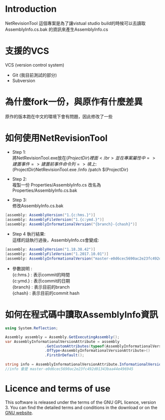 # Introduction
NetRevisionTool 這個專案是為了讓vistual studio build的時候可以去讀取 AssemblyInfo.cs.bak 的資訊來產生AssemblyInfo.cs

# 支援的VCS
VCS (version control system)
* Git (我目前測試的部分)
* Subversion

# 為什麼fork一份，與原作有什麼差異
原作的版本跑在中文的環境下會有問題，因此修改了一些

# 如何使用NetRevisionTool
* Step 1:</br>
將NetRevisionTool.exe放在$(ProjectDir)裡面</br>
並在專案屬性中=>建置事件=>建置前事件命令列=>填上:$(ProjectDir)NetRevisionTool.exe /info /patch $(ProjectDir)</br>

* Step 2:</br>
複製一份 Properties/AssemblyInfo.cs 改名為 Properties/AssemblyInfo.cs.bak</br>

* Step 3:</br>
修改AssemblyInfo.cs.bak </br>
```c#
[assembly: AssemblyVersion("1.{c:hms.}")] 
[assembly: AssemblyFileVersion("1.{c:ymd.}")] 
[assembly: AssemblyInformationalVersion("{branch}-{chash}")] 
```

* Step 4 執行結果:</br>
這樣的話執行過後，AssemblyInfo.cs會變成:</br>
```c#
[assembly: AssemblyVersion("1.18.38.42")]
[assembly: AssemblyFileVersion("1.2017.10.01")]
[assembly: AssemblyInformationalVersion("master-e0d6cec5690ac2e23fc492d01343baa44e496945")]
```

* 參數說明 :</br>
{c:hms.} : 表示commit的時間</br>
{c:ymd.} : 表示commit的日期</br>
{branch} : 表示目前的branch </br>
{chash} : 表示目前的commit hash </br>

# 如何在程式碼中讀取AssemblyInfo資訊
```c#
using System.Reflection;

Assembly assembly = Assembly.GetExecutingAssembly();
var AssemblyInformationalVersionAttribute = assembly
                  .GetCustomAttributes(typeof(AssemblyInformationalVersionAttribute), false)
                  .OfType<AssemblyInformationalVersionAttribute>()
                  .FirstOrDefault();
				  
string info = AssemblyInformationalVersionAttribute.InformationalVersion;
//info 會是 master-e0d6cec5690ac2e23fc492d01343baa44e496945 

```

# Licence and terms of use
This software is released under the terms of the GNU GPL licence, version 3. You can find the detailed terms and conditions in the download or on the [GNU website](http://www.gnu.org/licenses/gpl-3.0.html).
